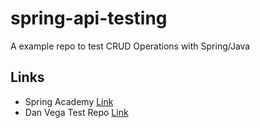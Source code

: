 # spring-api-testing
A example repo to test CRUD Operations with Spring/Java

## Links
- Spring Academy [Link](https://spring.academy/paths/spring-certified-professional-2023)
- Dan Vega Test Repo [Link](https://github.com/danvega/fcc-spring-boot-3)
